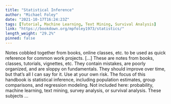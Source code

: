 ```yaml
---
title: "Statistical Inference"
author: "Michael Foley"
date: "2021-10-17T16:24:23Z"
tags: [Tutorial, Machine Learning, Text Mining, Survival Analysis]
link: "https://bookdown.org/mpfoley1973/statistics/"
length_weight: "29.2%"
pinned: false
---
```


Notes cobbled together from books, online classes, etc. to be used as quick reference for common work projects. [...] These are notes from books, classes, tutorials, vignettes, etc. They contain mistakes, are poorly organized, and are sloppy on fundamentals. They should improve over time, but that’s all I can say for it. Use at your own risk. The focus of this handbook is statistical inference, including population estimates, group comparisons, and regression modeling. Not included here: probability, machine learning, text mining, survey analysis, or survival analysis. These subjects ...
